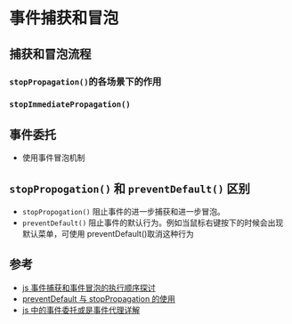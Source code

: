 # 事件捕获和冒泡

## 捕获和冒泡流程

### `stopPropagation()`的各场景下的作用

### `stopImmediatePropagation()`

## 事件委托

- 使用事件冒泡机制

## `stopPropogation()` 和 `preventDefault()` 区别

- `stopPropogation()` 阻止事件的进一步捕获和进一步冒泡。
- `preventDefault()` 阻止事件的默认行为。例如当鼠标右键按下的时候会出现默认菜单，可使用 preventDefault()取消这种行为

## 参考

- [js 事件捕获和事件冒泡的执行顺序探讨](https://www.jianshu.com/p/baeea4328581)
- [preventDefault 与 stopPropagation 的使用](https://www.jianshu.com/p/c933de9249c7)
- [js 中的事件委托或是事件代理详解](https://www.cnblogs.com/liugang-vip/p/5616484.html)
